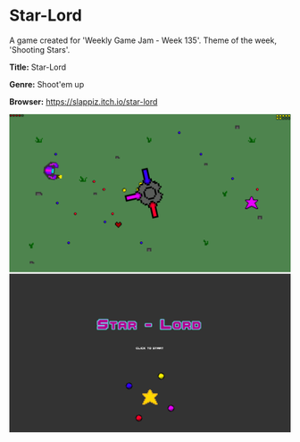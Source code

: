 # Star-Lord
A game created for 'Weekly Game Jam - Week 135'. Theme of the week, 'Shooting Stars'.


**Title:** Star-Lord

**Genre:** Shoot'em up

**Browser:** https://slappiz.itch.io/star-lord

![level1](screenshots/level1.png)
![menu](screenshots/Main.png)
